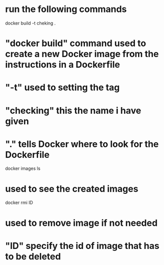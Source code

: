 # run the following commands

docker build -t cheking .
# "docker build" command used to create a new Docker image from the instructions in a Dockerfile
# "-t" used to setting the tag
# "checking" this the name i have given
# "." tells Docker where to look for the Dockerfile

docker images ls
# used to see the created images

docker rmi ID
# used to remove image if not needed
# "ID" specify the id of image that has to be deleted
